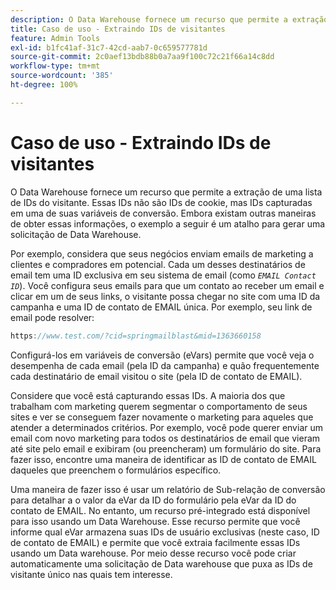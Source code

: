 ```yaml
---
description: O Data Warehouse fornece um recurso que permite a extração de uma lista de IDs do visitante. Essas IDs não são IDs de cookie, mas IDs capturadas em uma de suas variáveis de conversão. Embora existam outras maneiras de obter essas informações, o exemplo a seguir é um atalho para gerar uma solicitação de Data Warehouse.
title: Caso de uso - Extraindo IDs de visitantes
feature: Admin Tools
exl-id: b1fc41af-31c7-42cd-aab7-0c659577781d
source-git-commit: 2c0aef13bdb88b0a7aa9f100c72c21f66a14c8dd
workflow-type: tm+mt
source-wordcount: '385'
ht-degree: 100%

---
```


# Caso de uso - Extraindo IDs de visitantes

O Data Warehouse fornece um recurso que permite a extração de uma lista de IDs do visitante. Essas IDs não são IDs de cookie, mas IDs capturadas em uma de suas variáveis de conversão. Embora existam outras maneiras de obter essas informações, o exemplo a seguir é um atalho para gerar uma solicitação de Data Warehouse.

Por exemplo, considera que seus negócios enviam emails de marketing a clientes e compradores em potencial. Cada um desses destinatários de email tem uma ID exclusiva em seu sistema de email (como *`EMAIL Contact ID`*). Você configura seus emails para que um contato ao receber um email e clicar em um de seus links, o visitante possa chegar no site com uma ID da campanha e uma ID de contato de EMAIL única. Por exemplo, seu link de email pode resolver:

```js
https://www.test.com/?cid=springmailblast&mid=1363660158
```

Configurá-los em variáveis de conversão (eVars) permite que você veja o desempenha de cada email (pela ID da campanha) e quão frequentemente cada destinatário de email visitou o site (pela ID de contato de EMAIL).

Considere que você está capturando essas IDs. A maioria dos que trabalham com marketing querem segmentar o comportamento de seus sites e ver se conseguem fazer novamente o marketing para aqueles que atender a determinados critérios. Por exemplo, você pode querer enviar um email com novo marketing para todos os destinatários de email que vieram até site pelo email e exibiram (ou preencheram) um formulário do site. Para fazer isso, encontre uma maneira de identificar as ID de contato de EMAIL daqueles que preenchem o formulários específico.

Uma maneira de fazer isso é usar um relatório de Sub-relação de conversão para detalhar a o valor da eVar da ID do formulário pela eVar da ID do contato de EMAIL. No entanto, um recurso pré-integrado está disponível para isso usando um Data Warehouse. Esse recurso permite que você informe qual eVar armazena suas IDs de usuário exclusivas (neste caso, ID de contato de EMAIL) e permite que você extraia facilmente essas IDs usando um Data warehouse. Por meio desse recurso você pode criar automaticamente uma solicitação de Data warehouse que puxa as IDs de visitante único nas quais tem interesse.
